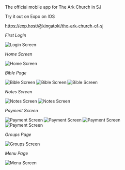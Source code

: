 The official mobile app for The Ark Church in SJ

Try it out on Expo on IOS

https://exp.host/@kingatoki/the-ark-church-of-sj

*First Login*

![Login Screen](./assets/login.jpg "Login Page")

*Home Screen*

![Home Screen](./assets/homescreen.jpg "Home Page")

*Bible Page*

![Bible Screen](./assets/bible-pg1.jpg "Bible Page 1")
![Bible Screen](./assets/bible-pg2.jpeg "Bible Page 2")
![Bible Screen](./assets/bible-pg3.jpg "Bible Page 3")

*Notes Screen*

![Notes Screen](./assets/notes-pg1.jpg "Notes Page")
![Notes Screen](./assets/notes-pg2.jpg "Notes Page")

*Payment Screen*

![Payment Screen](./assets/payment-screen.jpg "Home Page")
![Payment Screen](./assets/card-info.jpg "Card Page")
![Payment Screen](./assets/payment-pg1.jpg "Payment Page 1")
![Payment Screen](./assets/payment-pg2.jpg "Payment Page 2")

*Groups Page*

![Groups Screen](./assets/groups.png "Groups Page")

*Menu Page*

![Menu Screen](./assets/menu.jpg "Menu Page")
